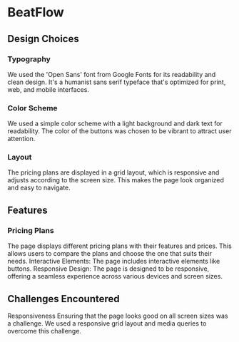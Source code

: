 # BeatFlow
## Design Choices
### Typography
We used the 'Open Sans' font from Google Fonts for its readability and clean design. It's a humanist sans serif typeface that's optimized for print, web, and mobile interfaces.

### Color Scheme
We used a simple color scheme with a light background and dark text for readability. The color of the buttons was chosen to be vibrant to attract user attention.

### Layout
The pricing plans are displayed in a grid layout, which is responsive and adjusts according to the screen size. This makes the page look organized and easy to navigate.


## Features
### Pricing Plans
The page displays different pricing plans with their features and prices. This allows users to compare the plans and choose the one that suits their needs.
Interactive Elements: The page includes interactive elements like buttons. 
Responsive Design: The page is designed to be responsive, offering a seamless experience across various devices and screen sizes.

## Challenges Encountered
Responsiveness Ensuring that the page looks good on all screen sizes was a challenge. We used a responsive grid layout and media queries to overcome this challenge.
